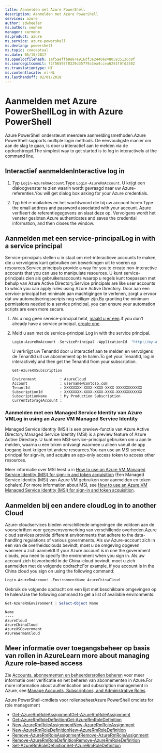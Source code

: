 ```yaml
---
title: Aanmelden met Azure PowerShell
description: Aanmelden met Azure PowerShell
services: azure
author: sdwheeler
ms.author: sewhee
manager: carmonm
ms.product: azure
ms.service: azure-powershell
ms.devlang: powershell
ms.topic: conceptual
ms.date: 05/15/2017
ms.openlocfilehash: 1af5aeffb8e87e916df3e2440a84805935136c0f
ms.sourcegitcommit: 72f56597f0329d35779a3ea4ccea6293f0fd2502
ms.translationtype: HT
ms.contentlocale: nl-NL
ms.lasthandoff: 02/01/2018
---
```

# <a name="log-in-with-azure-powershell"></a><span data-ttu-id="a9e9c-103">Aanmelden met Azure PowerShell</span><span class="sxs-lookup"><span data-stu-id="a9e9c-103">Log in with Azure PowerShell</span></span>

<span data-ttu-id="a9e9c-104">Azure PowerShell ondersteunt meerdere aanmeldingsmethoden.</span><span class="sxs-lookup"><span data-stu-id="a9e9c-104">Azure PowerShell supports multiple login methods.</span></span> <span data-ttu-id="a9e9c-105">De eenvoudigste manier om aan de slag te gaan, is door u interactief aan te melden via de opdrachtregel.</span><span class="sxs-lookup"><span data-stu-id="a9e9c-105">The simplest way to get started is to log in interactively at the command line.</span></span>

## <a name="interactive-log-in"></a><span data-ttu-id="a9e9c-106">Interactief aanmelden</span><span class="sxs-lookup"><span data-stu-id="a9e9c-106">Interactive log in</span></span>

1. <span data-ttu-id="a9e9c-107">Typ `Login-AzureRmAccount`.</span><span class="sxs-lookup"><span data-stu-id="a9e9c-107">Type `Login-AzureRmAccount`.</span></span> <span data-ttu-id="a9e9c-108">U krijgt een dialoogvenster te zien waarin wordt gevraagd naar uw Azure-referenties.</span><span class="sxs-lookup"><span data-stu-id="a9e9c-108">You will get dialog box asking for your Azure credentials.</span></span>

2. <span data-ttu-id="a9e9c-109">Typ het e-mailadres en het wachtwoord die bij uw account horen.</span><span class="sxs-lookup"><span data-stu-id="a9e9c-109">Type the email address and password associated with your account.</span></span> <span data-ttu-id="a9e9c-110">Azure verifieert de referentiegegevens en slaat deze op. Vervolgens wordt het venster gesloten.</span><span class="sxs-lookup"><span data-stu-id="a9e9c-110">Azure authenticates and saves the credential information, and then closes the window.</span></span>

## <a name="log-in-with-a-service-principal"></a><span data-ttu-id="a9e9c-111">Aanmelden met een service-principal</span><span class="sxs-lookup"><span data-stu-id="a9e9c-111">Log in with a service principal</span></span>

<span data-ttu-id="a9e9c-112">Service-principals stellen u in staat om niet-interactieve accounts te maken, die u vervolgens kunt gebruiken om bewerkingen uit te voeren op resources.</span><span class="sxs-lookup"><span data-stu-id="a9e9c-112">Service principals provide a way for you to create non-interactive accounts that you can use to manipulate resources.</span></span> <span data-ttu-id="a9e9c-113">U kunt service-principals zien als gebruikersaccounts waarop u regels kunt toepassen met behulp van Azure Active Directory.</span><span class="sxs-lookup"><span data-stu-id="a9e9c-113">Service principals are like user accounts to which you can apply rules using Azure Active Directory.</span></span> <span data-ttu-id="a9e9c-114">Door aan een service-principal het minimale aan machtigingen te verlenen, zorgt u ervoor dat uw automatiseringsscripts nog veiliger zijn.</span><span class="sxs-lookup"><span data-stu-id="a9e9c-114">By granting the minimum permissions needed to a service principal, you can ensure your automation scripts are even more secure.</span></span>

1. <span data-ttu-id="a9e9c-115">Als u nog geen service-principal hebt, [maakt u er een](create-azure-service-principal-azureps.md).</span><span class="sxs-lookup"><span data-stu-id="a9e9c-115">If you don't already have a service principal, [create one](create-azure-service-principal-azureps.md).</span></span>

2. <span data-ttu-id="a9e9c-116">Meld u aan met de service-principal.</span><span class="sxs-lookup"><span data-stu-id="a9e9c-116">Log in with the service principal.</span></span>

    ```powershell
    Login-AzureRmAccount -ServicePrincipal -ApplicationId  "http://my-app" -Credential $pscredential -TenantId $tenantid
    ```

    <span data-ttu-id="a9e9c-117">U verkrijgt uw TenantId door u interactief aan te melden en vervolgens de TenantId uit uw abonnement op te halen.</span><span class="sxs-lookup"><span data-stu-id="a9e9c-117">To get your TenantId, log in interactively and then get the TenantId from your subscription.</span></span>

    ```powershell
    Get-AzureRmSubscription
    ```

    ```
    Environment           : AzureCloud
    Account               : username@contoso.com
    TenantId              : XXXXXXXX-XXXX-XXXX-XXXX-XXXXXXXXXXXX
    SubscriptionId        : XXXXXXXX-XXXX-XXXX-XXXX-XXXXXXXXXXXX
    SubscriptionName      : My Production Subscription
    CurrentStorageAccount :
    ```

### <a name="log-in-using-an-azure-vm-managed-service-identity"></a><span data-ttu-id="a9e9c-118">Aanmelden met een Managed Service Identity van Azure VM</span><span class="sxs-lookup"><span data-stu-id="a9e9c-118">Log in using an Azure VM Managed Service Identity</span></span>

<span data-ttu-id="a9e9c-119">Managed Service Identity (MSI) is een preview-functie van Azure Active Directory.</span><span class="sxs-lookup"><span data-stu-id="a9e9c-119">Managed Service Identity (MSI) is a preview feature of Azure Active Directory.</span></span> <span data-ttu-id="a9e9c-120">U kunt een MSI-service-principal gebruiken om u aan te melden, waarna u een token ontvangt waarmee u alleen vanuit de app toegang kunt krijgen tot andere resources.</span><span class="sxs-lookup"><span data-stu-id="a9e9c-120">You can use an MSI service principal for sign-in, and acquire an app-only access token to access other resources.</span></span>

<span data-ttu-id="a9e9c-121">Meer informatie over MSI leest u in [How to use an Azure VM Managed Service Identity (MSI) for sign-in and token acquisition](/azure/active-directory/msi-how-to-get-access-token-using-msi) (Een Managed Service Identity (MSI) van Azure VM gebruiken voor aanmelden en token ophalen).</span><span class="sxs-lookup"><span data-stu-id="a9e9c-121">For more information about MSI, see [How to use an Azure VM Managed Service Identity (MSI) for sign-in and token acquisition](/azure/active-directory/msi-how-to-get-access-token-using-msi).</span></span>

## <a name="log-in-to-another-cloud"></a><span data-ttu-id="a9e9c-122">Aanmelden bij een andere cloud</span><span class="sxs-lookup"><span data-stu-id="a9e9c-122">Log in to another Cloud</span></span>

<span data-ttu-id="a9e9c-123">Azure-cloudservices bieden verschillende omgevingen die voldoen aan de voorschriften voor gegevensverwerking van verschillende overheden.</span><span class="sxs-lookup"><span data-stu-id="a9e9c-123">Azure cloud services provide different environments that adhere to the data-handling regulations of various governments.</span></span> <span data-ttu-id="a9e9c-124">Als uw Azure-account zich in een van de overheidsclouds bevindt, moet u de omgeving opgeven wanneer u zich aanmeldt.</span><span class="sxs-lookup"><span data-stu-id="a9e9c-124">If your Azure account is in one the government clouds, you need to specify the environment when you sign in.</span></span> <span data-ttu-id="a9e9c-125">Als uw account zich bijvoorbeeld in de China-cloud bevindt, moet u zich aanmelden met de volgende opdracht:</span><span class="sxs-lookup"><span data-stu-id="a9e9c-125">For example, if you account is in the China cloud you sign on using the following command:</span></span>

```powershell
Login-AzureRmAccount -EnvironmentName AzureChinaCloud
```

<span data-ttu-id="a9e9c-126">Gebruik de volgende opdracht om een lijst met beschikbare omgevingen op te halen:</span><span class="sxs-lookup"><span data-stu-id="a9e9c-126">Use the following command to get a list of available environments:</span></span>

```powershell
Get-AzureRmEnvironment | Select-Object Name
```

```
Name
----
AzureCloud
AzureChinaCloud
AzureUSGovernment
AzureGermanCloud
```

## <a name="learn-more-about-managing-azure-role-based-access"></a><span data-ttu-id="a9e9c-127">Meer informatie over toegangsbeheer op basis van rollen in Azure</span><span class="sxs-lookup"><span data-stu-id="a9e9c-127">Learn more about managing Azure role-based access</span></span>

<span data-ttu-id="a9e9c-128">Zie [Accounts, abonnementen en beheerdersrollen beheren](/azure/active-directory/role-based-access-control-configure) voor meer informatie over verificatie en het beheren van abonnementen in Azure.</span><span class="sxs-lookup"><span data-stu-id="a9e9c-128">For more information about authentication and subscription management in Azure, see [Manage Accounts, Subscriptions, and Administrative Roles](/azure/active-directory/role-based-access-control-configure).</span></span>

<span data-ttu-id="a9e9c-129">Azure PowerShell-cmdlets voor rollenbeheer</span><span class="sxs-lookup"><span data-stu-id="a9e9c-129">Azure PowerShell cmdlets for role management</span></span>

* [<span data-ttu-id="a9e9c-130">Get-AzureRmRoleAssignment</span><span class="sxs-lookup"><span data-stu-id="a9e9c-130">Get-AzureRmRoleAssignment</span></span>](/powershell/module/AzureRM.Resources/Get-AzureRmRoleAssignment)
* [<span data-ttu-id="a9e9c-131">Get-AzureRmRoleDefinition</span><span class="sxs-lookup"><span data-stu-id="a9e9c-131">Get-AzureRmRoleDefinition</span></span>](/powershell/module/AzureRM.Resources/Get-AzureRmRoleDefinition)
* [<span data-ttu-id="a9e9c-132">New-AzureRmRoleAssignment</span><span class="sxs-lookup"><span data-stu-id="a9e9c-132">New-AzureRmRoleAssignment</span></span>](/powershell/module/AzureRM.Resources/New-AzureRmRoleAssignment)
* [<span data-ttu-id="a9e9c-133">New-AzureRmRoleDefinition</span><span class="sxs-lookup"><span data-stu-id="a9e9c-133">New-AzureRmRoleDefinition</span></span>](/powershell/module/AzureRM.Resources/New-AzureRmRoleDefinition)
* [<span data-ttu-id="a9e9c-134">Remove-AzureRmRoleAssignment</span><span class="sxs-lookup"><span data-stu-id="a9e9c-134">Remove-AzureRmRoleAssignment</span></span>](/powershell/module/AzureRM.Resources/Remove-AzureRmRoleAssignment)
* [<span data-ttu-id="a9e9c-135">Remove-AzureRmRoleDefinition</span><span class="sxs-lookup"><span data-stu-id="a9e9c-135">Remove-AzureRmRoleDefinition</span></span>](/powershell/module/AzureRM.Resources/Remove-AzureRmRoleDefinition)
* [<span data-ttu-id="a9e9c-136">Set-AzureRmRoleDefinition</span><span class="sxs-lookup"><span data-stu-id="a9e9c-136">Set-AzureRmRoleDefinition</span></span>](/powershell/moduel/AzureRM.Resources/Set-AzureRmRoleDefinition)
